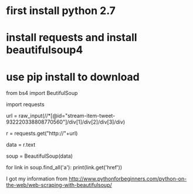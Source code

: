 # first install python 2.7
# install requests and install beautifulsoup4
# use pip install to download

from bs4 import BeutifulSoup

import requests

url = raw_input(//*[@id="stream-item-tweet-932220338808770560"]/div[1]/div[2]/div[3]/div)

r = requests.get("http://"+url)

data = r.text

soup = BeautifulSoup(data)

for link in soup.find_all('a'):
	print(link.get('href'))



I got my information from http://www.pythonforbeginners.com/python-on-the-web/web-scraping-with-beautifulsoup/
